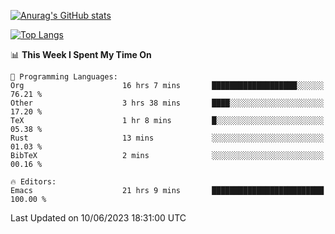 [![Anurag's GitHub stats](https://github-readme-stats.vercel.app/api?username=wugouzi&count_private=true)](https://github.com/anuraghazra/github-readme-stats)

[![Top Langs](https://github-readme-stats.vercel.app/api/top-langs/?username=wugouzi&layout=compact&count_private=true&hide=html)](https://github.com/anuraghazra/github-readme-stats)

<!--START_SECTION:waka-->
📊 **This Week I Spent My Time On** 

```text
💬 Programming Languages: 
Org                      16 hrs 7 mins       ███████████████████░░░░░░   76.21 % 
Other                    3 hrs 38 mins       ████░░░░░░░░░░░░░░░░░░░░░   17.20 % 
TeX                      1 hr 8 mins         █░░░░░░░░░░░░░░░░░░░░░░░░   05.38 % 
Rust                     13 mins             ░░░░░░░░░░░░░░░░░░░░░░░░░   01.03 % 
BibTeX                   2 mins              ░░░░░░░░░░░░░░░░░░░░░░░░░   00.16 % 

🔥 Editors: 
Emacs                    21 hrs 9 mins       █████████████████████████   100.00 % 
```


 Last Updated on 10/06/2023 18:31:00 UTC
<!--END_SECTION:waka-->

<!--
**wugouzi/wugouzi** is a ✨ _special_ ✨ repository because its `README.md` (this file) appears on your GitHub profile.

Here are some ideas to get you started:

- 🔭 I’m currently working on ...
- 🌱 I’m currently learning ...
- 👯 I’m looking to collaborate on ...
- 🤔 I’m looking for help with ...
- 💬 Ask me about ...
- 📫 How to reach me: ...
- 😄 Pronouns: ...
- ⚡ Fun fact: ...
-->
